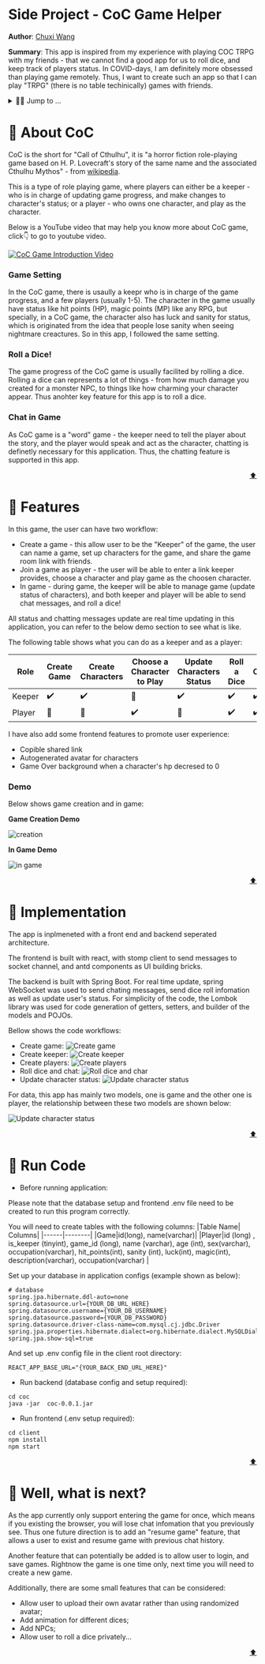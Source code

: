 Side Project - CoC Game Helper 
============
**Author**: [Chuxi Wang](https://www.instagram.com/_mialsy_/ "click here to see awesome kitties, helps me survive the final week :)") 

**Summary**: This app is inspired from my experience with playing COC TRPG with my friends - that we cannot find a good app for us to roll dice, and keep track of players status. In COVID-days, I am definitely more obsessed than playing game remotely. Thus, I want to create such an app so that I can play "TRPG" (there is no table techinically) games with friends. 

<details>
  <summary>🏃‍♀️ Jump to ...</summary>
  <ul>
    <li><a href = "https://github.com/CS601-F21/side-project-mialsy#octopus-about-coc">About CoC</a></li>
    <li><a href = "https://github.com/CS601-F21/side-project-mialsy#dart-features">Features</a></li>
    <li><a href = "https://github.com/CS601-F21/side-project-mialsy#wrench-implementation">Implementation</a></li>
    <li><a href = "https://github.com/CS601-F21/side-project-mialsy#running-run-code">Run Code</a></li>
  </ul>
</details>


# :octopus: About CoC
CoC is the short for "Call of Cthulhu", it is "a horror fiction role-playing game based on H. P. Lovecraft's story of the same name and the associated Cthulhu Mythos" - from [wikipedia](https://en.wikipedia.org/wiki/Call_of_Cthulhu_(role-playing_game) "click here to view wiki").

This is a type of role playing game, where players can either be a keeper - who is in charge of updating game progress, and make changes to character's status; or a player - who owns one character, and play as the character. 

Below is a YouTube video that may help you know more about CoC game, click👇 to go to youtube video.

[![CoC Game Introduction Video](https://i.ytimg.com/an_webp/wS1cni6K304/mqdefault_6s.webp?du=3000&sqp=CNyi6o0G&rs=AOn4CLDjH-uJd2cOxDsrn0fd-RRIRmyTHA)](https://youtu.be/wS1cni6K304 "click here to watch the video")

### Game Setting
In the CoC game, there is usaully a keepr who is in charge of the game progress, and a few players (usually 1-5). The character in the game usually have status like hit points (HP), magic points (MP) like any RPG, but specially, in a CoC game, the character also has luck and sanity for status, which is originated from the idea that people lose sanity when seeing nightmare creactures. So in this app, I followed the same setting.

### Roll a Dice!
The game progress of the CoC game is usually facilited by rolling a dice. Rolling a dice can represents a lot of things - from how much damage you created for a monster NPC, to things like how charming your character appear. Thus anohter key feature for this app is to roll a dice. 


### Chat in Game
As CoC game is a "word" game - the keeper need to tell the player about the story, and the player would speak and act as the character, chatting is definetly necessary for this application. Thus, the chatting feature is supported in this app. 
<p align="right">
<a href = "https://github.com/CS601-F21/side-project-mialsy#side-project---coc-game-helper" title = "back to top">⬆️</a>
</p>

# :dart: Features
In this game, the user can have two workflow:
- Create a game - this allow user to be the "Keeper" of the game, the user can name a game, set up characters for the game, and share the game room link with friends.
- Join a game as player - the user will be able to enter a link keeper provides, choose a character and play game as the choosen character. 
- In game - during game, the keeper will be able to manage game (update status of characters), and both keeper and player will be able to send chat messages, and roll a dice!

All status and chatting messages update are real time updating in this application, you can refer to the below demo section to see what is like. 
 
The following table shows what you can do as a keeper and as a player:

|Role| Create Game| Create Characters| Choose a Character to Play | Update Characters Status| Roll a Dice| Chat |
|---|---| ---| ---| ---| --- | --- |
|Keeper| :heavy_check_mark: | :heavy_check_mark: | :black_square_button: | :heavy_check_mark: | :heavy_check_mark: | :heavy_check_mark: | 
|Player| :black_square_button: | :black_square_button: | :heavy_check_mark: | :black_square_button:| :heavy_check_mark: | :heavy_check_mark: |

I have also add some frontend features to promote user experience:
- Copible shared link
- Autogenerated avatar for characters
- Game Over background when a character's hp decresed to 0

### Demo
Below shows game creation and in game:

**Game Creation Demo**

![creation](https://github.com/CS601-F21/side-project-mialsy/blob/main/images/demo_gif_creation.gif)

**In Game Demo**

![in game](https://github.com/CS601-F21/side-project-mialsy/blob/main/images/demo_in_game.gif)
<p align="right">
<a href = "https://github.com/CS601-F21/side-project-mialsy#side-project---coc-game-helper" title = "back to top">⬆️</a>
</p>

# :wrench: Implementation 
The app is inplmeneted with a front end and backend seperated architecture. 

The frontend is built with react, with stomp client to send messages to socket channel, and antd components as UI building bricks.

The backend is built with Spring Boot. For real time update, spring WebSocket was used to send chating messages, send dice roll infomation as well as update user's status. For simplicity of the code, the Lombok library was used for code generation of getters, setters, and builder of the models and POJOs.

Bellow shows the code workflows:
- Create game:
   ![Create game](https://github.com/CS601-F21/side-project-mialsy/blob/main/images/create_game.png)
- Create keeper:
   ![Create keeper](https://github.com/CS601-F21/side-project-mialsy/blob/main/images/create_kp.png)
- Create players:
   ![Create players](https://github.com/CS601-F21/side-project-mialsy/blob/main/images/create_pl.png)
- Roll dice and chat:
   ![Roll dice and char](https://github.com/CS601-F21/side-project-mialsy/blob/main/images/dice_n_chat.png)
- Update character status:
   ![Update character status](https://github.com/CS601-F21/side-project-mialsy/blob/main/images/status_update.png)

For data, this app has mainly two models, one is game and the other one is player, the relationship between these two models are shown below:

   ![Update character status](https://github.com/CS601-F21/side-project-mialsy/blob/main/images/relationship.png)

<p align="right">
<a href = "https://github.com/CS601-F21/side-project-mialsy#side-project---coc-game-helper" title = "back to top">⬆️</a>
</p>

# :running: Run Code
- Before running application:

Please note that the database setup and frontend .env file need to be created to run this program correctly.

You will need to create tables with the following columns:
|Table Name| Columns|
|------|--------|
|Game|id(long), name(varchar)|
|Player|id (long) , is_keeper (tinyint), game_id (long), name (varchar), age (int), sex(varchar), occupation(varchar), hit_points(int), sanity (int), luck(int), magic(int), description(varchar), occupation(varchar) |

Set up your database in application configs (example shown as below):
```
# database
spring.jpa.hibernate.ddl-auto=none
spring.datasource.url={YOUR_DB_URL_HERE}
spring.datasource.username={YOUR_DB_USERNAME}
spring.datasource.password={YOUR_DB_PASSWORD}
spring.datasource.driver-class-name=com.mysql.cj.jdbc.Driver
spring.jpa.properties.hibernate.dialect=org.hibernate.dialect.MySQLDialect
spring.jpa.show-sql=true
```

And set up .env config file in the client root directory:
```
REACT_APP_BASE_URL="{YOUR_BACK_END_URL_HERE}"
```

- Run backend (database config and setup required):
```
cd coc
java -jar  coc-0.0.1.jar
```
- Run frontend (.env setup required):
```
cd client
npm install
npm start
```
<p align="right">
<a href = "https://github.com/CS601-F21/side-project-mialsy#side-project---coc-game-helper" title = "back to top">⬆️</a>
</p>

# :rocket: Well, what is next?
As the app currently only support entering the game for once, which means if you existing the browser, you will lose chat infomation that you previously see. Thus one future direction is to add an "resume game" feature, that allows a user to exist and resume game with previous chat history.

Another feature that can potentially be added is to allow user to login, and save games. Rightnow the game is one time only, next time you will need to create a new game. 

Additionally, there are some small features that can be considered:
- Allow user to upload their own avatar rather than using randomized avatar;
- Add animation for different dices;
- Add NPCs;
- Allow user to roll a dice privately...

<p align="right">
<a href = "https://github.com/CS601-F21/side-project-mialsy#side-project---coc-game-helper" title = "back to top">⬆️</a>
</p>
